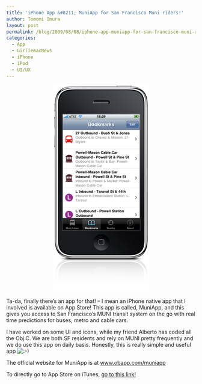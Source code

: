 ```yaml
---
title: 'iPhone App &#8211; MuniApp for San Francisco Muni riders!'
author: Tomomi Imura
layout: post
permalink: /blog/2009/08/08/iphone-app-muniapp-for-san-francisco-muni-riders/
categories:
  - App
  - GirliemacNews
  - iPhone
  - iPod
  - UI/UX
---
```

<p align="center">
  <img src="/assets/images/wp-content/misc/muniapp.png" />
</p>

Ta-da, finally there&#8217;s an app for that! &#8211; I mean an iPhone native app that I involved is available on App Store! 
This app is called, MuniApp, and this gives you access to San Francisco’s MUNI transit system on the go with real time predictions for buses, metro and cable cars.

I have worked on some UI and icons, while my friend Alberto has coded all the Obj.C. We are both SF residents and rely on MUNI pretty frequently and we do use this app on daily basis. Honestly, this is really simple and useful app <img src='http://girliemac.com/blog/wp-includes/images/smilies/icon_smile.gif' alt=':-)' class='wp-smiley' /> 

The official website for MuniApp is at <a href="http://www.obapp.com/muniapp" target="_blank">www.obapp.com/muniapp</a>

To directly go to App Store on iTunes, [go to this link!][1]

 [1]: itms://itunes.apple.com/WebObjects/MZStore.woa/wa/viewSoftware?id=323516756&#038;mt=8&#038;s=143441